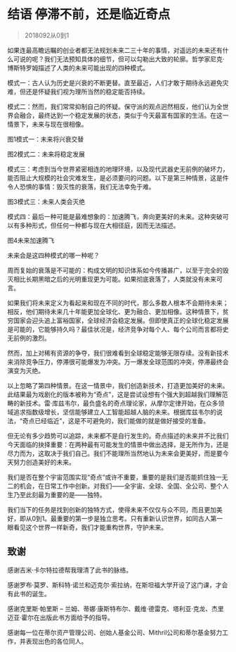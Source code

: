 # 结语 停滞不前，还是临近奇点
> 2018092从0到1







如果连最高瞻远瞩的创业者都无法规划未来二三十年的事情，对遥远的未来还有什么可说的呢？我们无法预知具体的细节，但可以勾勒出大致的轮廓。哲学家尼克·博斯特罗姆描述了人类的未来可能出现的四种模式。

模式一：古人认为历史是兴衰的不断更替。直至最近，人们才敢于期待永远避免灾难，但还是怀疑我们视为理所当然的稳定能否持续。

模式二：然而，我们常常抑制自己的怀疑。保守派的观点迥然相反，他们认为全世界会融合，最终达到一个稳定发展的状态，类似于今天最富有国家的生活。在这一情景下，未来与现在很相像。





图1模式一：未来将兴衰交替





图2模式二：未来将稳定发展

模式三：考虑到当今世界紧密相连的地理环境，以及现代武器史无前例的破坏力，能否阻止大规模的社会灾难发生，是必须要问的问题。以下是第三种情景，这是件令人恐惧的事情：毁灭性的衰落，我们无法幸免于难。





图3模式三：未来人类会灭绝

模式四：最后一种可能是最难想象的：加速腾飞，奔向更美好的未来。这种突破可以有多种形式，但任何一种都与现在大相径庭，因而无法描述。





图4未来加速腾飞

未来会是这四种模式的哪一种呢？

周而复始的衰落是不可能的：构成文明的知识体系如今传播甚广，以至于完全的毁灭相比长期黑暗之后的光明重现更为可能。如果彻底衰落了，人类就没有未来可言。

如果我们将未来定义为看起来和现在不同的时代，那么多数人根本不会期待未来；相反，他们期待未来几十年能更加全球化、更为融合、更加相像。这种情景下，贫穷国家会迎头追上富裕国家，全球经济会稳定发展。但即使真正的全球化稳定发展是可能的，它能够持久吗？最佳状况是，经济竞争对每个人、每个公司而言都将史无前例的激烈。

然而，加上对稀有资源的争夺，我们很难看到全球稳定能够无限存续。没有新技术来消除竞争压力，停滞很可能爆发为冲突。万一爆发全球范围的冲突，停滞最终会演变为灭绝。

以上忽略了第四种情景。在这一情景中，我们创造新技术，打造更加美好的未来。此结果最为戏剧化的版本被称为“奇点”，这是尝试设想有个强大到超越我们理解范畴的新技术。雷·库兹韦尔，最负盛名的奇点理论家，从摩尔定律开始，在众多领域追求指数级增长，坚信能够建立人工智能超越人脑的未来。根据库兹韦尔的说法，“奇点已经临近”，这是不可避免的，我们能做的就是做好接受的准备。

但无论有多少趋势可以追踪，未来都不是自行发生的。奇点描述的未来并不比我们今天面临的抉择重要：在两种最有可能发生的情景中做出选择，是无所作为，还是尽力而为，这取决于我们自己。我们不能理所当然地认为未来会更美好，而是要今天努力创造美好的未来。

我们是否在整个宇宙范围实现“奇点”或许不重要，重要的是我们是否能抓住独一无二的机会，在日常工作中创新。对我们——全宇宙、全球、全国、全公司、整个人生乃至此刻最为重要的是——独特。

我们当下的任务是找到创新的独特方式，使得未来不仅仅与众不同，而且更加美好，即从0到1。最重要的第一步是独立思考。只有重新认识世界，如同古人第一眼看见这个世界一样新奇，我们才能重构世界，守护未来。

## 致谢

感谢吉米·卡尔特拉德帮我理清了此书的脉络。

感谢罗布·莫罗、斯科特·诺兰和迈克尔·索拉纳，在斯坦福大学开设了这门课，才会有此书的诞生。

感谢克里斯·帕里斯 – 兰姆、蒂娜·康斯特布尔、戴维·德雷克、塔利亚·克龙、杰里迈亚·霍尔在出版此书方面给予的指导。

感谢每一位在蒂尔资产管理公司、创始人基金公司、Mithril公司和蒂尔基金努力工作，并表现出色的各位同人。



